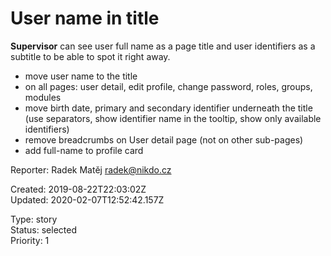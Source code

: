 # User name in title

**Supervisor** can see user full name as a page title and user identifiers as a subtitle to be able to spot it right away.

- move user name to the title
- on all pages: user detail, edit profile, change password, roles, groups, modules
- move birth date, primary and secondary identifier underneath the title (use separators, show identifier name in the tooltip, show only available identifiers)
- remove breadcrumbs on User detail page (not on other sub-pages)
- add full-name to profile card

Reporter: Radek Matěj <radek@nikdo.cz>  

Created: 2019-08-22T22:03:02Z  
Updated: 2020-02-07T12:52:42.157Z

Type: story  
Status: selected  
Priority: 1
